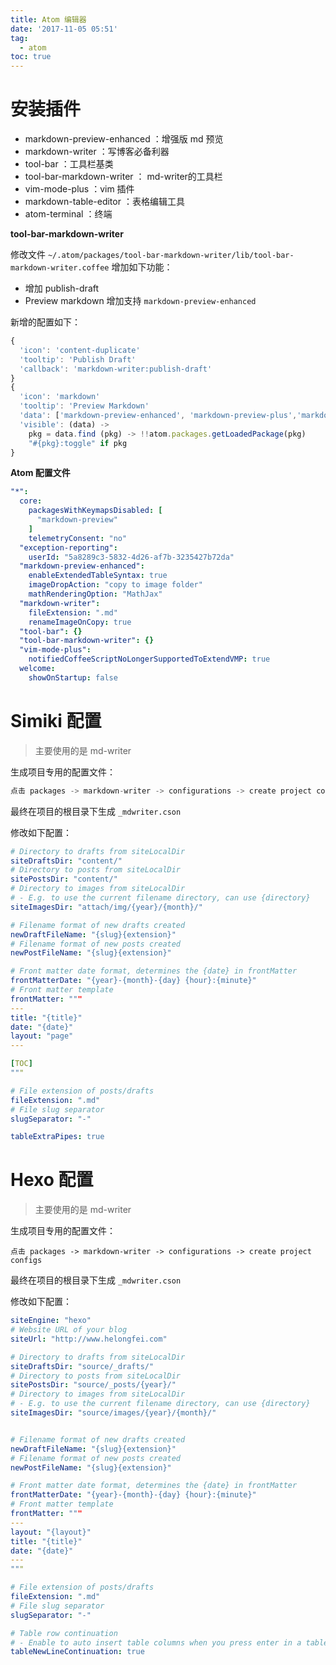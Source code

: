 ```yaml
---
title: Atom 编辑器
date: '2017-11-05 05:51'
tag:
  - atom
toc: true
---
```


# 安装插件
*  markdown-preview-enhanced ：增强版 md 预览
*  markdown-writer ：写博客必备利器
*  tool-bar ：工具栏基类
*  tool-bar-markdown-writer ： md-writer的工具栏
*  vim-mode-plus ：vim 插件
*  markdown-table-editor ：表格编辑工具
*  atom-terminal ：终端

**tool-bar-markdown-writer**

修改文件 `~/.atom/packages/tool-bar-markdown-writer/lib/tool-bar-markdown-writer.coffee` 增加如下功能：

* 增加 publish-draft
* Preview markdown 增加支持 `markdown-preview-enhanced`

新增的配置如下：
```js
{
  'icon': 'content-duplicate'
  'tooltip': 'Publish Draft'
  'callback': 'markdown-writer:publish-draft'
}
{
  'icon': 'markdown'
  'tooltip': 'Preview Markdown'
  'data': ['markdown-preview-enhanced', 'markdown-preview-plus','markdown-preview']
  'visible': (data) ->
    pkg = data.find (pkg) -> !!atom.packages.getLoadedPackage(pkg)
    "#{pkg}:toggle" if pkg
}
```

**Atom 配置文件**
```yaml
"*":
  core:
    packagesWithKeymapsDisabled: [
      "markdown-preview"
    ]
    telemetryConsent: "no"
  "exception-reporting":
    userId: "5a8289c3-5832-4d26-af7b-3235427b72da"
  "markdown-preview-enhanced":
    enableExtendedTableSyntax: true
    imageDropAction: "copy to image folder"
    mathRenderingOption: "MathJax"
  "markdown-writer":
    fileExtension: ".md"
    renameImageOnCopy: true
  "tool-bar": {}
  "tool-bar-markdown-writer": {}
  "vim-mode-plus":
    notifiedCoffeeScriptNoLongerSupportedToExtendVMP: true
  welcome:
    showOnStartup: false

```

# Simiki 配置
> 主要使用的是 md-writer

生成项目专用的配置文件：

```js
点击 packages -> markdown-writer -> configurations -> create project configs
```
最终在项目的根目录下生成 `_mdwriter.cson`

修改如下配置：

```yaml
# Directory to drafts from siteLocalDir
siteDraftsDir: "content/"
# Directory to posts from siteLocalDir
sitePostsDir: "content/"
# Directory to images from siteLocalDir
# - E.g. to use the current filename directory, can use {directory}
siteImagesDir: "attach/img/{year}/{month}/"

# Filename format of new drafts created
newDraftFileName: "{slug}{extension}"
# Filename format of new posts created
newPostFileName: "{slug}{extension}"

# Front matter date format, determines the {date} in frontMatter
frontMatterDate: "{year}-{month}-{day} {hour}:{minute}"
# Front matter template
frontMatter: """
---
title: "{title}"
date: "{date}"
layout: "page"
---

[TOC]
"""

# File extension of posts/drafts
fileExtension: ".md"
# File slug separator
slugSeparator: "-"

tableExtraPipes: true
```

# Hexo 配置

> 主要使用的是 md-writer

生成项目专用的配置文件：

```
点击 packages -> markdown-writer -> configurations -> create project configs
```
最终在项目的根目录下生成 `_mdwriter.cson`

修改如下配置：

```yaml
siteEngine: "hexo"
# Website URL of your blog
siteUrl: "http://www.helongfei.com"

# Directory to drafts from siteLocalDir
siteDraftsDir: "source/_drafts/"
# Directory to posts from siteLocalDir
sitePostsDir: "source/_posts/{year}/"
# Directory to images from siteLocalDir
# - E.g. to use the current filename directory, can use {directory}
siteImagesDir: "source/images/{year}/{month}/"


# Filename format of new drafts created
newDraftFileName: "{slug}{extension}"
# Filename format of new posts created
newPostFileName: "{slug}{extension}"

# Front matter date format, determines the {date} in frontMatter
frontMatterDate: "{year}-{month}-{day} {hour}:{minute}"
# Front matter template
frontMatter: """
---
layout: "{layout}"
title: "{title}"
date: "{date}"
---
"""

# File extension of posts/drafts
fileExtension: ".md"
# File slug separator
slugSeparator: "-"

# Table row continuation
# - Enable to auto insert table columns when you press enter in a table row
tableNewLineContinuation: true
```
